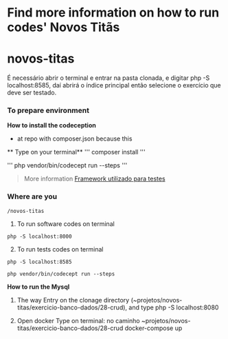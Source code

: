 # Find more information on how to run codes' **Novos Titãs**

# novos-titas
É necessário abrir o terminal e entrar na pasta clonada, e digitar php -S localhost:8585, daí abrirá o índice principal então selecione o exercício que deve ser testado.

### To prepare environment

**How to install the codeception**
* at repo with composer.json because this

** Type on your terminal**
'''
composer install
'''

'''
php vendor/bin/codecept run --steps
'''

> More information
[Framework utilizado para testes](https://codeception.com/)

### Where are you
```
/novos-titas

```

1. To run software codes on terminal
```
php -S localhost:8000

```

2. To run tests codes on terminal
```
php -S localhost:8585

```
```
php vendor/bin/codecept run --steps

```
**How to run the Mysql**
1. The way
Entry on the clonage directory (~projetos/novos-titas/exercicio-banco-dados/28-crud), and type php -S localhost:8080

2. Open docker
Type on terminal: no caminho ~projetos/novos-titas/exercicio-banco-dados/28-crud
docker-compose up


